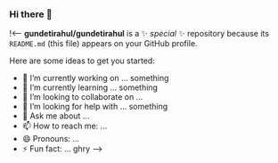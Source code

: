 
### Hi there 👋

!<--
**gundetirahul/gundetirahul** is a ✨ _special_ ✨ repository because its `README.md` (this file) appears on your GitHub profile.

Here are some ideas to get you started: 

- 🔭 I’m currently working on ... something
- 🌱 I’m currently learning ... something
- 👯 I’m looking to collaborate on ...
- 🤔 I’m looking for help with ...  something
- 💬 Ask me about ...
- 📫 How to reach me: ...
- 😄 Pronouns: ...
- ⚡ Fun fact: ... ghry
-->
